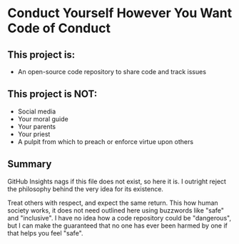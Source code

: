 # Conduct Yourself However You Want Code of Conduct

## This project is:

* An open-source code repository to share code and track issues

## This project is **NOT**:

* Social media
* Your moral guide
* Your parents
* Your priest
* A pulpit from which to preach or enforce virtue upon others

## Summary

GitHub Insights nags if this file does not exist, so here it is. I outright reject the philosophy behind the very idea for its existence.  

Treat others with respect, and expect the same return. This how human society works, it does not need outlined here using buzzwords like "safe" and "inclusive". I have no idea how a code repository could be "dangerous", but I can make the guaranteed that no one has ever been harmed by one if that helps you feel "safe".